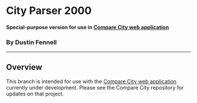 ﻿City Parser 2000
================

#### Special-purpose version for use in [Compare City web application](https://github.com/dwfennell/compare-city-2000 "Compare City")
### By Dustin Fennell

****

## Overview

This branch is intended for use with the [Compare City web application](https://github.com/dwfennell/compare-city-2000 "Compare City") currently under development. Please see the Compare City repository for updates on that project.